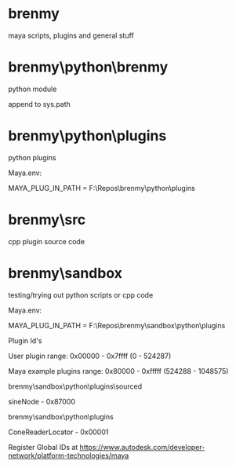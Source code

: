 # brenmy

maya scripts, plugins and general stuff


# brenmy\python\brenmy

python module

append to sys.path


# brenmy\python\plugins

python plugins

Maya.env:

MAYA_PLUG_IN_PATH = F:\Repos\brenmy\python\plugins



# brenmy\src

cpp plugin source code


# brenmy\sandbox

testing/trying out python scripts or cpp code


Maya.env:

MAYA_PLUG_IN_PATH = F:\Repos\brenmy\sandbox\python\plugins


Plugin Id's


User plugin range:
0x00000 - 0x7ffff (0 - 524287)

Maya example plugins range:
0x80000 - 0xfffff (524288 - 1048575)


brenmy\sandbox\python\plugins\sourced

sineNode - 0x87000


brenmy\sandbox\python\plugins

ConeReaderLocator - 0x00001


Register Global IDs at https://www.autodesk.com/developer-network/platform-technologies/maya
